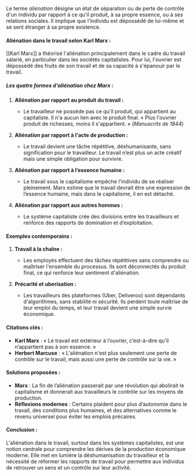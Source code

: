 Le terme _aliénation_ désigne un état de séparation ou de perte de contrôle d'un individu par rapport à ce qu'il produit, à sa propre essence, ou à ses relations sociales. Il implique que l’individu est dépossédé de lui-même et se sent étranger à sa propre existence.

#### **Aliénation dans le travail selon Karl Marx :**

[[Karl Marx]] a théorisé l'aliénation principalement dans le cadre du travail salarié, en particulier dans les sociétés capitalistes. Pour lui, l'ouvrier est dépossédé des fruits de son travail et de sa capacité à s'épanouir par le travail.

##### **Les quatre formes d'aliénation chez Marx :**

1. **Aliénation par rapport au produit du travail :**
    
    - Le travailleur ne possède pas ce qu'il produit, qui appartient au capitaliste. Il n'a aucun lien avec le produit final. « Plus l'ouvrier produit de richesses, moins il s'appartient. » (_Manuscrits de 1844_)
2. **Aliénation par rapport à l'acte de production :**
    
    - Le travail devient une tâche répétitive, déshumanisante, sans signification pour le travailleur. Le travail n’est plus un acte créatif mais une simple obligation pour survivre.
3. **Aliénation par rapport à l’essence humaine :**
    
    - Le travail sous le capitalisme empêche l'individu de se réaliser pleinement. Marx estime que le travail devrait être une expression de l’essence humaine, mais dans le capitalisme, il en est détaché.
4. **Aliénation par rapport aux autres hommes :**
    
    - Le système capitaliste crée des divisions entre les travailleurs et renforce des rapports de domination et d’exploitation.

#### **Exemples contemporains :**

1. **Travail à la chaîne :**
    
    - Les employés effectuent des tâches répétitives sans comprendre ou maîtriser l'ensemble du processus. Ils sont déconnectés du produit final, ce qui renforce leur sentiment d'aliénation.
2. **Précarité et uberisation :**
    
    - Les travailleurs des plateformes (Uber, Deliveroo) sont dépendants d'algorithmes, sans stabilité ni sécurité. Ils perdent toute maîtrise de leur emploi du temps, et leur travail devient une simple survie économique.

#### **Citations clés :**

- **Karl Marx** : « Le travail est extérieur à l’ouvrier, c’est-à-dire qu’il n’appartient pas à son essence. »
- **Herbert Marcuse** : « L'aliénation n'est plus seulement une perte de contrôle sur le travail, mais aussi une perte de contrôle sur la vie. »

#### **Solutions proposées :**

- **Marx** : La fin de l’aliénation passerait par une révolution qui abolirait le capitalisme et donnerait aux travailleurs le contrôle sur les moyens de production.
- **Réflexions modernes** : Certains plaident pour plus d’autonomie dans le travail, des conditions plus humaines, et des alternatives comme le revenu universel pour éviter les emplois précaires.

#### **Conclusion :**

L'aliénation dans le travail, surtout dans les systèmes capitalistes, est une notion centrale pour comprendre les dérives de la production économique moderne. Elle met en lumière la déshumanisation du travailleur et la nécessité de réformer les rapports de travail pour permettre aux individus de retrouver un sens et un contrôle sur leur activité.